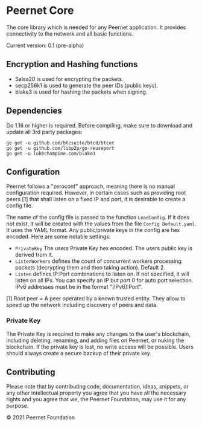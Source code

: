 # Peernet Core

The core library which is needed for any Peernet application. It provides connectivity to the network and all basic functions.

Current version: 0.1 (pre-alpha)

## Encryption and Hashing functions

* Salsa20 is used for encrypting the packets.
* secp256k1 is used to generate the peer IDs (public keys).
* blake3 is used for hashing the packets when signing.

## Dependencies

Go 1.16 or higher is required. Before compiling, make sure to download and update all 3rd party packages:

```
go get -u github.com/btcsuite/btcd/btcec
go get -u github.com/libp2p/go-reuseport
go get -u lukechampine.com/blake3
```

## Configuration

Peernet follows a "zeroconf" approach, meaning there is no manual configuration required. However, in certain cases such as providing root peers [1] that shall listen on a fixed IP and port, it is desirable to create a config file.

The name of the config file is passed to the function `LoadConfig`. If it does not exist, it will be created with the values from the file `Config Default.yaml`. It uses the YAML format. Any public/private keys in the config are hex encoded. Here are some notable settings:

* `PrivateKey` The users Private Key hex encoded. The users public key is derived from it.
* `ListenWorkers` defines the count of concurrent workers processing packets (decrypting them and then taking action). Default 2.
* `Listen` defines IP:Port combinations to listen on. If not specified, it will listen on all IPs. You can specify an IP but port 0 for auto port selection. IPv6 addresses must be in the format "[IPv6]:Port".

[1] Root peer = A peer operated by a known trusted entity. They allow to speed up the network including discovery of peers and data.

### Private Key

The Private Key is required to make any changes to the user's blockchain, including deleting, renaming, and adding files on Peernet, or nuking the blockchain. If the private key is lost, no write access will be possible. Users should always create a secure backup of their private key.

## Contributing

Please note that by contributing code, documentation, ideas, snippets, or any other intellectual property you agree that you have all the necessary rights and you agree that we, the Peernet Foundation, may use it for any purpose.

&copy; 2021 Peernet Foundation
